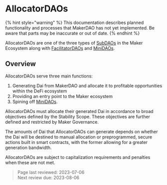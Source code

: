 # AllocatorDAOs

{% hint style="warning" %}
This documentation describes planned functionality and processes that MakerDAO has not yet implemented. Be aware that parts may be inaccurate or out of date.
{% endhint %}

AllocatorDAOs are one of the three types of [SubDAOs](overview.md) in the Maker Ecosystem along with [FacilitatorDAOs](facilitator.md) and [MiniDAOs](mini.md).

## Overview

AllocatorDAOs serve three main functions: 
1. Generating Dai from MakerDAO and allocate it to profitable opportunities within the DeFi ecosystem
2. Providing an entry point to the Maker ecosystem
3. Spining off [MiniDAOs](mini.md).

AllocatorDAOs must allocate their generated Dai in accordance to broad objectives defined by the Stability Scope. These objectives are further defined and restricted by Maker Governance.

The amounts of Dai that AllocatorDAOs can generate depends on whether the Dai will be destined to manual allocation or preprogrammed, secure actions built in smart contracts, with the former allowing for a greater generation bandwidth.

AllocatorDAOs are subject to capitalization requirements and penalties when these are not met.

>Page last reviewed: 2023-07-06    
>Next review due: 2023-08-06    

